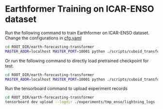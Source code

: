 # Earthformer Training on ICAR-ENSO dataset 
Run the following command to train Earthformer on ICAR-ENSO dataset. 
Change the configurations in [cfg.yaml](./cfg.yaml)
```bash
cd ROOT_DIR/earth-forecasting-transformer
MASTER_ADDR=localhost MASTER_PORT=10001 python ./scripts/cuboid_transformer/enso/train_cuboid_enso.py --gpus 2 --cfg ./scripts/cuboid_transformer/enso/cfg.yaml --ckpt_name last.ckpt --save tmp_enso
```
Or run the following command to directly load pretrained checkpoint for test.
```bash
cd ROOT_DIR/earth-forecasting-transformer
MASTER_ADDR=localhost MASTER_PORT=10001 python ./scripts/cuboid_transformer/enso/train_cuboid_enso.py --gpus 2 --pretrained --save tmp_enso
```
Run the tensorboard command to upload experiment records
```bash
cd ROOT_DIR/earth-forecasting-transformer
tensorboard dev upload --logdir ./experiments/tmp_enso/lightning_logs --name 'tmp_enso'
```
